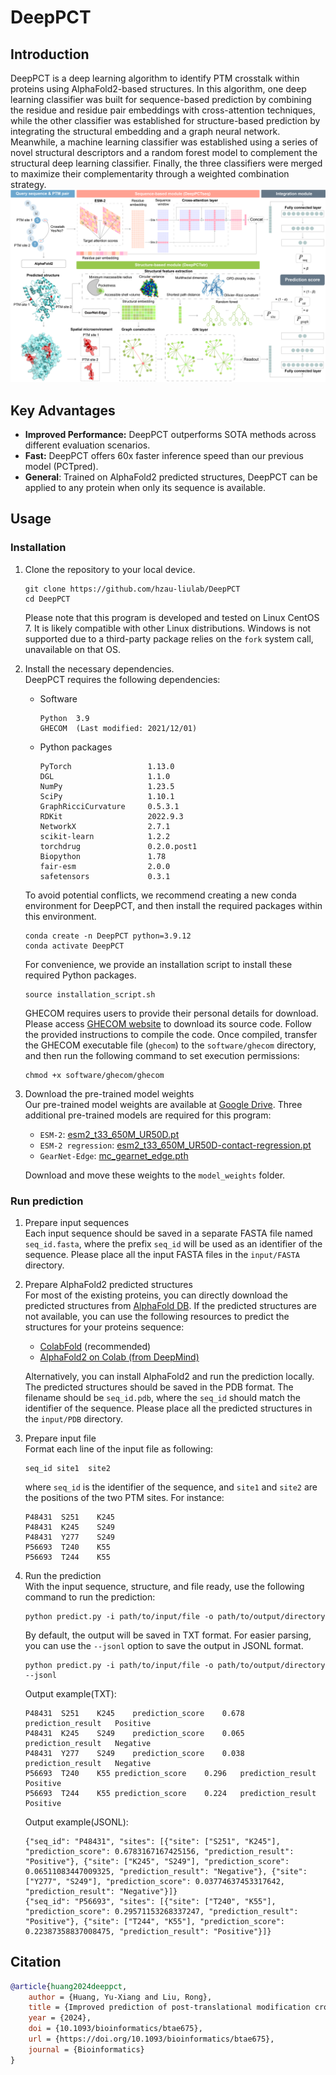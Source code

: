 # DeepPCT

## Introduction

DeepPCT is a deep learning algorithm to identify PTM crosstalk within proteins using AlphaFold2-based structures. In this algorithm, one deep learning classifier was built for sequence-based prediction by combining the residue and residue pair embeddings with cross-attention techniques, while the other classifier was established for structure-based prediction by integrating the structural embedding and a graph neural network. Meanwhile, a machine learning classifier was established using a series of novel structural descriptors and a random forest model to complement the structural deep learning classifier. Finally, the three classifiers were merged to maximize their complementarity through a weighted combination strategy.
![](figures/flowchart.png)

## Key Advantages
- **Improved Performance:** DeepPCT outperforms SOTA methods across different evaluation scenarios.
- **Fast:** DeepPCT offers 60x faster inference speed than our previous model (PCTpred).
- **General**: Trained on AlphaFold2 predicted structures, DeepPCT can be applied to any protein when only its sequence is available.

## Usage

### Installation
1. Clone the repository to your local device.
    ```shell
    git clone https://github.com/hzau-liulab/DeepPCT
    cd DeepPCT
    ```
    Please note that this program is developed and tested on Linux CentOS 7. It is likely compatible with other Linux distributions. Windows is not supported due to a third-party package relies on the `fork` system call, unavailable on that OS. 


2. Install the necessary dependencies.  
    DeepPCT requires the following dependencies:
    * Software 
        ```text
        Python  3.9
        GHECOM  (Last modified: 2021/12/01)
        ```
    * Python packages
        ```text
        PyTorch                 1.13.0
        DGL                     1.1.0
        NumPy                   1.23.5
        SciPy                   1.10.1
        GraphRicciCurvature     0.5.3.1
        RDKit                   2022.9.3
        NetworkX                2.7.1
        scikit-learn            1.2.2
        torchdrug               0.2.0.post1
        Biopython               1.78
        fair-esm                2.0.0
        safetensors             0.3.1
        ```

    To avoid potential conflicts, we recommend creating a new conda environment for DeepPCT, and then install the required packages within this environment.
    ```shell
    conda create -n DeepPCT python=3.9.12
    conda activate DeepPCT
    ```

    For convenience, we provide an installation script to install these required Python packages.
    ```shell
    source installation_script.sh
    ```

    GHECOM requires users to provide their personal details for download. Please access [GHECOM website](https://pdbj.org/ghecom/) to download its source code. Follow the provided instructions to compile the code. Once compiled, transfer the GHECOM executable file (`ghecom`) to the `software/ghecom` directory, and then run the following command to set execution permissions:
    ```shell
    chmod +x software/ghecom/ghecom
    ```

3. Download the pre-trained model weights  
    Our pre-trained model weights are available at [Google Drive](https://drive.google.com/drive/folders/1aw25sR43EpZ8gmJhJY6l3StR3kcDUICV?usp=sharing).
    Three additional pre-trained models are required for this program:
    * `ESM-2`: [esm2_t33_650M_UR50D.pt](https://dl.fbaipublicfiles.com/fair-esm/models/esm2_t33_650M_UR50D.pt)
    * `ESM-2 regression`: [esm2_t33_650M_UR50D-contact-regression.pt](https://dl.fbaipublicfiles.com/fair-esm/models/esm2_t33_650M_UR50D-contact-regression.pt)
    * `GearNet-Edge`: [mc_gearnet_edge.pth](https://zenodo.org/records/7593637/files/mc_gearnet_edge.pth?download=1)

    Download and move these weights to the `model_weights` folder.

### Run prediction

1. Prepare input sequences  
    Each input sequence should be saved in a separate FASTA file named `seq_id.fasta`, where the prefix `seq_id` will be used as an identifier of the sequence. Please place all the input FASTA files in the `input/FASTA` directory.

2. Prepare AlphaFold2 predicted structures  
    For most of the existing proteins, you can directly download the predicted structures from [AlphaFold DB](https://alphafold.ebi.ac.uk/). 
    If the predicted structures are not available, you can use the following resources to predict the structures for your proteins sequence:
    * [ColabFold](https://colab.research.google.com/github/sokrypton/ColabFold/blob/main/AlphaFold2.ipynb) (recommended)
    * [AlphaFold2 on Colab (from DeepMind)](https://colab.research.google.com/github/deepmind/alphafold/blob/main/notebooks/AlphaFold.ipynb)

    Alternatively, you can install AlphaFold2 and run the prediction locally.
    The predicted structures should be saved in the PDB format. The filename should be `seq_id.pdb`, where the `seq_id` should match the identifier of the sequence. Please place all the predicted structures in the `input/PDB` directory.

3. Prepare input file  
    Format each line of the input file as following:
    ```text
    seq_id site1  site2
    ```
    where `seq_id` is the identifier of the sequence, and `site1` and `site2` are the positions of the two PTM sites. For instance:
    ```text
    P48431	S251	K245
    P48431	K245	S249
    P48431	Y277	S249
    P56693	T240	K55
    P56693	T244	K55
    ```

4. Run the prediction  
    With the input sequence, structure, and file ready, use the following command to run the prediction:
    ```shell
    python predict.py -i path/to/input/file -o path/to/output/directory
    ```
    
    By default, the output will be saved in TXT format. For easier parsing, you can use the `--jsonl` option to save the output in JSONL format.
    ```shell
    python predict.py -i path/to/input/file -o path/to/output/directory --jsonl
    ```

    Output example(TXT):
    ```text
    P48431	S251	K245	prediction_score	0.678	prediction_result	Positive
    P48431	K245	S249	prediction_score	0.065	prediction_result	Negative
    P48431	Y277	S249	prediction_score	0.038	prediction_result	Negative
    P56693	T240	K55	prediction_score	0.296	prediction_result	Positive
    P56693	T244	K55	prediction_score	0.224	prediction_result	Positive
    ```

    Output example(JSONL):
    ```jsonl
    {"seq_id": "P48431", "sites": [{"site": ["S251", "K245"], "prediction_score": 0.6783167167425156, "prediction_result": "Positive"}, {"site": ["K245", "S249"], "prediction_score": 0.06511083447009325, "prediction_result": "Negative"}, {"site": ["Y277", "S249"], "prediction_score": 0.03774637453317642, "prediction_result": "Negative"}]}
    {"seq_id": "P56693", "sites": [{"site": ["T240", "K55"], "prediction_score": 0.29571153268337247, "prediction_result": "Positive"}, {"site": ["T244", "K55"], "prediction_score": 0.22387358837008475, "prediction_result": "Positive"}]}
    ```


## Citation
```bibtex
@article{huang2024deeppct,
    author = {Huang, Yu-Xiang and Liu, Rong},
    title = {Improved prediction of post-translational modification crosstalk within proteins using DeepPCT},
    year = {2024},
    doi = {10.1093/bioinformatics/btae675},
    url = {https://doi.org/10.1093/bioinformatics/btae675},
    journal = {Bioinformatics}
}
```
